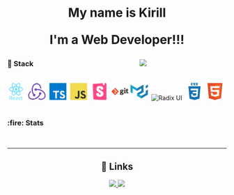 # <p align='center'>My name is Kirill<p align='center'>I'm a Web Developer!!!</p></p>


 

 <img  align="right" src='https://media.giphy.com/media/v1.Y2lkPTc5MGI3NjExdjJxc204N2V0ZmZsNTA3MTQ4cWNmbXZpdXdvdjNwN3U2emVkNXJtdiZlcD12MV9pbnRlcm5hbF9naWZfYnlfaWQmY3Q9cw/Jz7eUZut4DSl04bz2q/giphy.gif' width='200'/>


 <h3>🦾 Stack</h3>
</br>
 
<div>
  <img src="https://github.com/devicons/devicon/blob/master/icons/react/react-original-wordmark.svg" title="React" alt="React" width="40" height="40"/>&nbsp;
    <img src="https://github.com/devicons/devicon/blob/master/icons/redux/redux-original.svg" title="Redux" alt="Redux " width="40" height="40"/>&nbsp;
  <img src="https://github.com/devicons/devicon/blob/master/icons/typescript/typescript-plain.svg" title="Typescript" alt="typescript" width="40" height="40"/>&nbsp;
  <img src="https://github.com/devicons/devicon/blob/master/icons/javascript/javascript-original.svg" title="JavaScript" alt="JavaScript" width="40" height="40"/>&nbsp;
  <img src="https://raw.githubusercontent.com/devicons/devicon/6910f0503efdd315c8f9b858234310c06e04d9c0/icons/storybook/storybook-original.svg" title="StoryBook" alt="storybook" width="40" height="40"/>&nbsp;
 <img src="https://github.com/devicons/devicon/blob/master/icons/git/git-original-wordmark.svg" title="Git" **alt="Git" width="40" height="40"/>
  <img src="https://github.com/devicons/devicon/blob/master/icons/materialui/materialui-original.svg" title="Material UI" alt="Material UI" width="40" height="40"/>&nbsp;
<img src="https://static-00.iconduck.com/assets.00/brand-radix-ui-icon-1536x2048-78tvytqz.png" title="Radix UI" alt="Radix UI" width="40" height="40"/>&nbsp;
  <img src="https://github.com/devicons/devicon/blob/master/icons/css3/css3-plain-wordmark.svg"  title="CSS3" alt="CSS" width="40" height="40"/>&nbsp;
  <img src="https://github.com/devicons/devicon/blob/master/icons/html5/html5-original.svg" title="HTML5" alt="HTML" width="40" height="40"/>&nbsp;
</div>

</br>
  <h3>:fire: Stats</h3>
  <div id="stat">
  <img src="https://github-profile-summary-cards.vercel.app/api/cards/profile-details?username=kirabortz&theme=tokyonight" width="1012" alt=""/>
  <img src="https://github-profile-summary-cards.vercel.app/api/cards/most-commit-language?username=kirabortz&theme=tokyonight" width="420" alt=""/>
  <img src="https://github-profile-summary-cards.vercel.app/api/cards/stats?username=kirabortz&theme=tokyonight" width="420" alt=""/>
</div>

---

 <h2 align="center">🔗 Links</h2>
<div id="badges" align="center">
   <a href="https://t.me/BladeDancer69">
  <img src='https://img.shields.io/badge/Telegram-deepskyblue?logo=telegram&logoColor=darkblue&style=for-the-badge' />
   </a>
   <a href="https://vk.com/bladedancer">
   <img src='https://img.shields.io/badge/vk-deepskyblue?logo=vk&logoColor=darkblue&style=for-the-badge' />
   </a>
   </div>
